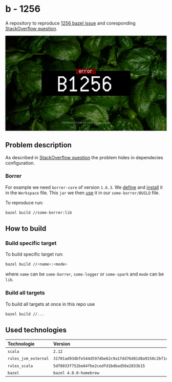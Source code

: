 # b - 1256

A repository to reproduce [1256 bazel issue] and coresponding [StackOverflow question].

![Bazel poster](./public/poster.png)

## Problem description

As described in [StackOverflow question] the problem hides in
dependecies configuration.

### Borrer

For example we need `borrer-core` of version `1.6.3`.
We [define][borrer-define] and [install][borrer-install] it in the `Workspace` file.
This `jar` we then [use][borrer-use] it in our `some-borrer/BUILD` file.

To reproduce run:

```bash
bazel build //some-borrer:lib
```

## How to build

### Build specific target

To build specific target run:

```bash
bazel build //<name>:<mode>
```

where *`name`* can be `some-borrer`, `some-logger` or `some-spark`
and *`mode`* can be `lib`.

### Build all targets

To build all targets at once in this repo use

```bash
bazel build //...
```

## Used technologies

| Technologie   |      Version                                 |
|:--------------|:---------------------------------------------|
| `scala`       | `2.12`                                       |
| `rules_jvm_external`   | `31701ad93dbfe544d597dbe62c9a1fdd76d81d8a9150c2bf1ecf928ecdf97169`                                       |
| `rules_scala` | `5df8033f752be64fbe2cedfd1bdbad56e2033b15`   |
| `bazel`       | `bazel 4.0.0-homebrew`                       |

[borrer-define]: https://github.com/sierikov/b1256/blob/main/WORKSPACE.bazel#L66-L67
[borrer-install]: https://github.com/sierikov/b1256/blob/main/WORKSPACE.bazel#L104-L105
[borrer-use]: https://github.com/sierikov/b1256/blob/main/some-borrer/BUILD.bazel#L14-L15
[1256 bazel issue]: https://github.com/bazelbuild/rules_scala/issues/1256
[StackOverflow question]: https://stackoverflow.com/questions/66640581/bazel-scala-failed-worker-process-did-not-return-a-workresponse
